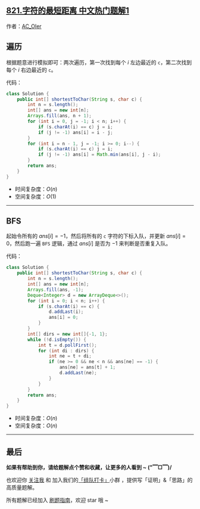 ## [821.字符的最短距离 中文热门题解1](https://leetcode.cn/problems/shortest-distance-to-a-character/solutions/100000/by-ac_oier-5bjs)

作者：[AC_OIer](https://leetcode.cn/u/AC_OIer)

## 遍历

根据题意进行模拟即可：两次遍历，第一次找到每个 $i$ 左边最近的 `c`，第二次找到每个 $i$ 右边最近的 `c`。

代码：
```Java []
class Solution {
    public int[] shortestToChar(String s, char c) {
        int n = s.length();
        int[] ans = new int[n];
        Arrays.fill(ans, n + 1);
        for (int i = 0, j = -1; i < n; i++) {
            if (s.charAt(i) == c) j = i;
            if (j != -1) ans[i] = i - j;
        }
        for (int i = n - 1, j = -1; i >= 0; i--) {
            if (s.charAt(i) == c) j = i;
            if (j != -1) ans[i] = Math.min(ans[i], j - i);
        }
        return ans;
    }
}
```
* 时间复杂度：$O(n)$
* 空间复杂度：$O(1)$

---

## BFS

起始令所有的 $ans[i] = -1$，然后将所有的 `c` 字符的下标入队，并更新 $ans[i] = 0$，然后跑一遍 `BFS` 逻辑，通过 $ans[i]$ 是否为 $-1$ 来判断是否重复入队。

代码：
```Java []
class Solution {
    public int[] shortestToChar(String s, char c) {
        int n = s.length();
        int[] ans = new int[n];
        Arrays.fill(ans, -1);
        Deque<Integer> d = new ArrayDeque<>();
        for (int i = 0; i < n; i++) {
            if (s.charAt(i) == c) {
                d.addLast(i);
                ans[i] = 0;
            }
        }
        int[] dirs = new int[]{-1, 1};
        while (!d.isEmpty()) {
            int t = d.pollFirst();
            for (int di : dirs) {
                int ne = t + di;
                if (ne >= 0 && ne < n && ans[ne] == -1) {
                    ans[ne] = ans[t] + 1;
                    d.addLast(ne);
                }
            }
        }
        return ans;
    }
}
```
* 时间复杂度：$O(n)$
* 空间复杂度：$O(n)$

---

## 最后

**如果有帮助到你，请给题解点个赞和收藏，让更多的人看到 ~ ("▔□▔)/**

也欢迎你 [关注我](https://oscimg.oschina.net/oscnet/up-19688dc1af05cf8bdea43b2a863038ab9e5.png) 和 加入我们的[「组队打卡」](https://leetcode-cn.com/u/ac_oier/)小群 ，提供写「证明」&「思路」的高质量题解。

所有题解已经加入 [刷题指南](https://github.com/SharingSource/LogicStack-LeetCode/wiki)，欢迎 star 哦 ~